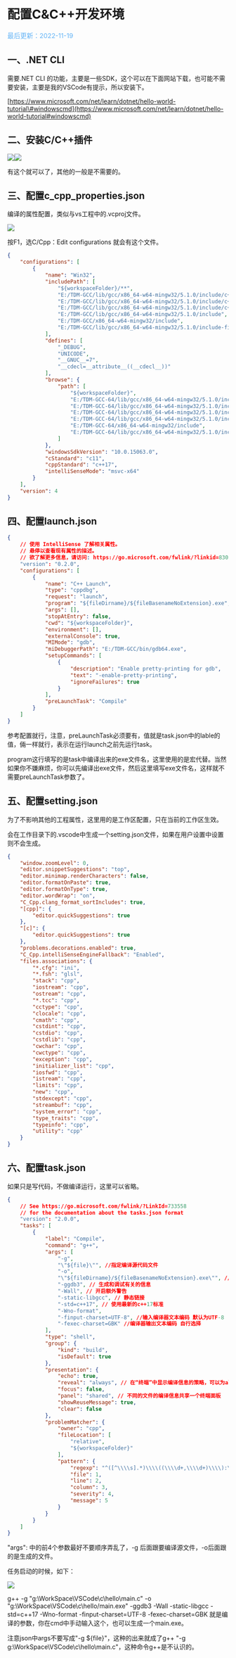 # 配置C&C++开发环境

<span style="color:rgb(100,180,246);font-size:11pt">最后更新：2022-11-19</span>

## 一、.NET CLI

需要.NET CLI 的功能，主要是一些SDK，这个可以在下面网站下载，也可能不需要安装，主要是我的VSCode有提示，所以安装下。

[https://www.microsoft.com/net/learn/dotnet/hello-world-tutorial\#windowscmd](https://www.microsoft.com/net/learn/dotnet/hello-world-tutorial#windowscmd)

## 二、安装C/C++插件

![](images/zh-cn_image_0259497680.png)![](images/zh-cn_image_0259497664.png)

有这个就可以了，其他的一般是不需要的。


## 三、配置c\_cpp\_properties.json

编译的属性配置，类似与vs工程中的.vcproj文件。

![](images/zh-cn_image_0259497698.png)

按F1，选C/Cpp：Edit configurations  就会有这个文件。

```json
{
    "configurations": [
        {
            "name": "Win32",
            "includePath": [
                "${workspaceFolder}/**",
                "E:/TDM-GCC/lib/gcc/x86_64-w64-mingw32/5.1.0/include/c++",
                "E:/TDM-GCC/lib/gcc/x86_64-w64-mingw32/5.1.0/include/c++/x86_64-w64-mingw32",
                "E:/TDM-GCC/lib/gcc/x86_64-w64-mingw32/5.1.0/include/c++/backward",
                "E:/TDM-GCC/lib/gcc/x86_64-w64-mingw32/5.1.0/include",
                "E:/TDM-GCC/x86_64-w64-mingw32/include",
                "E:/TDM-GCC/lib/gcc/x86_64-w64-mingw32/5.1.0/include-fixed"
            ],
            "defines": [
                "_DEBUG",
                "UNICODE",
                "__GNUC__=7",
                "__cdecl=__attribute__((__cdecl__))"
            ],
            "browse": {
                "path": [
                    "${workspaceFolder}",
                    "E:/TDM-GCC-64/lib/gcc/x86_64-w64-mingw32/5.1.0/include/c++",
                    "E:/TDM-GCC-64/lib/gcc/x86_64-w64-mingw32/5.1.0/include/c++/x86_64-w64-mingw32",
                    "E:/TDM-GCC-64/lib/gcc/x86_64-w64-mingw32/5.1.0/include/c++/backward",
                    "E:/TDM-GCC-64/lib/gcc/x86_64-w64-mingw32/5.1.0/include",
                    "E:/TDM-GCC-64/x86_64-w64-mingw32/include",
                    "E:/TDM-GCC-64/lib/gcc/x86_64-w64-mingw32/5.1.0/include-fixed"
                ]
            },
            "windowsSdkVersion": "10.0.15063.0",
            "cStandard": "c11",
            "cppStandard": "c++17",
            "intelliSenseMode": "msvc-x64"
        }
    ],
    "version": 4
}
```

## 四、配置launch.json

```json
{
    // 使用 IntelliSense 了解相关属性。 
    // 悬停以查看现有属性的描述。
    // 欲了解更多信息，请访问: https://go.microsoft.com/fwlink/?linkid=830387
    "version": "0.2.0",
    "configurations": [
        {
            "name": "C++ Launch",
            "type": "cppdbg",
            "request": "launch",
            "program": "${fileDirname}/${fileBasenameNoExtension}.exe",
            "args": [],
            "stopAtEntry": false,
            "cwd": "${workspaceFolder}",
            "environment": [],
            "externalConsole": true,
            "MIMode": "gdb",
            "miDebuggerPath": "E:/TDM-GCC/bin/gdb64.exe",
            "setupCommands": [
                {
                    "description": "Enable pretty-printing for gdb",
                    "text": "-enable-pretty-printing",
                    "ignoreFailures": true
                }
            ],
            "preLaunchTask": "Compile"
        }
    ]
}
```

参考配置就行，注意，preLaunchTask必须要有，值就是task.json中的lable的值，倆一样就行，表示在运行launch之前先运行task。

program这行填写的是task中编译出来的exe文件名，这里使用的是宏代替。当然如果你不嫌麻烦，你可以先编译出exe文件，然后这里填写exe文件名，这样就不需要preLaunchTask参数了。


## 五、配置setting.json

为了不影响其他的工程属性，这里用的是工作区配置，只在当前的工作区生效。

会在工作目录下的.vscode中生成一个setting.json文件，如果在用户设置中设置则不会生成。

```json
{
    "window.zoomLevel": 0,
    "editor.snippetSuggestions": "top",
    "editor.minimap.renderCharacters": false,
    "editor.formatOnPaste": true,
    "editor.formatOnType": true,
    "editor.wordWrap": "on",
    "C_Cpp.clang_format_sortIncludes": true,
    "[cpp]": {
        "editor.quickSuggestions": true
    },
    "[c]": {
        "editor.quickSuggestions": true
    },
    "problems.decorations.enabled": true,
    "C_Cpp.intelliSenseEngineFallback": "Enabled",
    "files.associations": {
        "*.cfg": "ini",
        "*.fsh": "glsl",
        "stack": "cpp",
        "iostream": "cpp",
        "ostream": "cpp",
        "*.tcc": "cpp",
        "cctype": "cpp",
        "clocale": "cpp",
        "cmath": "cpp",
        "cstdint": "cpp",
        "cstdio": "cpp",
        "cstdlib": "cpp",
        "cwchar": "cpp",
        "cwctype": "cpp",
        "exception": "cpp",
        "initializer_list": "cpp",
        "iosfwd": "cpp",
        "istream": "cpp",
        "limits": "cpp",
        "new": "cpp",
        "stdexcept": "cpp",
        "streambuf": "cpp",
        "system_error": "cpp",
        "type_traits": "cpp",
        "typeinfo": "cpp",
        "utility": "cpp"
    }
}
```

## 六、配置task.json

如果只是写代码，不做编译运行，这里可以省略。


```json
{
    // See https://go.microsoft.com/fwlink/?LinkId=733558
    // for the documentation about the tasks.json format
    "version": "2.0.0",
    "tasks": [
        {
            "label": "Compile",
            "command": "g++",
            "args": [
                "-g",
                "\"${file}\"", //指定编译源代码文件 
                "-o",
                "\"${fileDirname}/${fileBasenameNoExtension}.exe\"", // 指定输出文件名，不加该参数则默认输出a.exe
                "-ggdb3", // 生成和调试有关的信息
                "-Wall", // 开启额外警告
                "-static-libgcc", // 静态链接
                "-std=c++17", // 使用最新的c++17标准
                "-Wno-format",
                "-finput-charset=UTF-8", //输入编译器文本编码 默认为UTF-8
                "-fexec-charset=GBK" //编译器输出文本编码 自行选择
            ],
            "type": "shell",
            "group": {
                "kind": "build",
                "isDefault": true
            },
            "presentation": {
                "echo": true,
                "reveal": "always", // 在“终端”中显示编译信息的策略，可以为always，silent，never
                "focus": false,
                "panel": "shared", // 不同的文件的编译信息共享一个终端面板
                "showReuseMessage": true,
                "clear": false
            },
            "problemMatcher": {
                "owner": "cpp",
                "fileLocation": [
                    "relative",
                    "${workspaceFolder}"
                ],
                "pattern": {
                    "regexp": "^([^\\\\s].*)\\\\((\\\\d+,\\\\d+)\\\\):\\\\s*(.*)$",
                    "file": 1,
                    "line": 2,
                    "column": 3,
                    "severity": 4,
                    "message": 5
                }
            }
        }
    ]
}
```

"args": 中的前4个参数最好不要顺序弄乱了，-g 后面跟要编译源文件，-o后面跟的是生成的文件。

任务启动的时候，如下：

![](images/zh-cn_image_0259497707.png)

g++ -g "g:\\WorkSpace\\VSCode\\c\\hello\\main.c" -o "g:\\WorkSpace\\VSCode\\c\\hello/main.exe" -ggdb3 -Wall -static-libgcc -std=c++17 -Wno-format -finput-charset=UTF-8 -fexec-charset=GBK 就是编译的参数，你在cmd中手动输入这个，也可以生成一个main.exe。

注意json中args不要写成"-g $\{file\}"，这种的出来就成了g++ "-g g:\\WorkSpace\\VSCode\\c\\hello\\main.c"，这种命令g++是不认识的。

